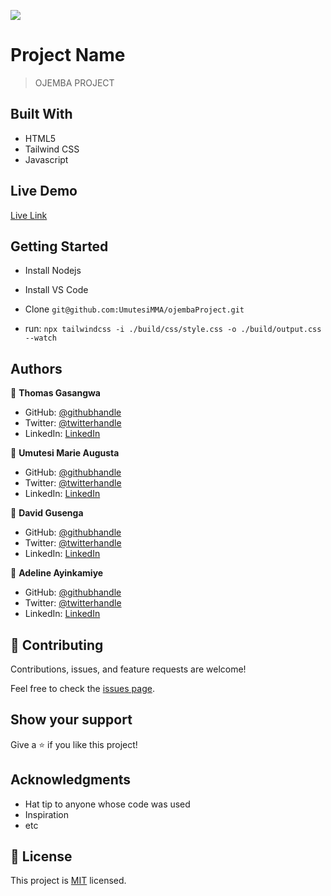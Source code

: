 ![](https://img.shields.io/badge/OjembaProject-blueviolet)

# Project Name

> OJEMBA PROJECT


## Built With

- HTML5
- Tailwind CSS
- Javascript

## Live Demo

[Live Link](https://ojemba-project.netlify.app/)


## Getting Started
- Install Nodejs
- Install VS Code
- Clone `git@github.com:UmutesiMMA/ojembaProject.git`

- run: `npx tailwindcss -i ./build/css/style.css -o ./build/output.css --watch`


## Authors

👤 **Thomas Gasangwa**

- GitHub: [@githubhandle](https://github.com/gasangw)
- Twitter: [@twitterhandle](https://twitter.com/twitterhandle)
- LinkedIn: [LinkedIn](https://linkedin.com/in/linkedinhandle)

👤 **Umutesi Marie Augusta**

- GitHub: [@githubhandle](https://github.com/githubhandle)
- Twitter: [@twitterhandle](https://twitter.com/twitterhandle)
- LinkedIn: [LinkedIn](https://linkedin.com/in/linkedinhandle)

👤 **David Gusenga**

- GitHub: [@githubhandle](https://github.com/githubhandle)
- Twitter: [@twitterhandle](https://twitter.com/twitterhandle)
- LinkedIn: [LinkedIn](https://linkedin.com/in/linkedinhandle)

👤 **Adeline Ayinkamiye**

- GitHub: [@githubhandle](https://github.com/githubhandle)
- Twitter: [@twitterhandle](https://twitter.com/twitterhandle)
- LinkedIn: [LinkedIn](https://linkedin.com/in/linkedinhandle)

## 🤝 Contributing

Contributions, issues, and feature requests are welcome!

Feel free to check the [issues page](https://github.com/UmutesiMMA/ojembaProject/issues).

## Show your support

Give a ⭐️ if you like this project!

## Acknowledgments

- Hat tip to anyone whose code was used
- Inspiration
- etc

## 📝 License

This project is [MIT](./MIT.md) licensed.

